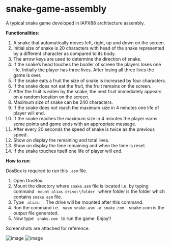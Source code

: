 # snake-game-assembly
A typical snake game developed in IAPX88 architecture assembly.

**Functionalities**:
1.	A snake that automatically moves left, right, up and down on the screen.
2.	Initial size of snake is 20 characters with head of the snake represented by a different character as compared to its body.
3.	The arrow keys are used to determine the direction of snake.
4.	If the snake’s head touches the border of screen the players loses one life. Initially the player has three lives. After losing all three lives the game is over.
5.	If the snake eats a fruit the size of snake is increased by four characters. 
6.	If the snake does not eat the fruit, the fruit remains on the screen.
7.	After the fruit is eaten by the snake, the next fruit immediately appears on a random location on the screen.
8.	Maximum size of snake can be 240 characters.
9.	If the snake does not reach the maximum size in 4 minutes one life of player will end.
10.	If the snake reaches the maximum size in 4 minutes the player earns some points and game ends with an appropriate message.
11.	After every 20 seconds the speed of snake is twice as the previous speed.
12.	Show on display the remaining and total lives.
13.	Show on display the time remaining and when the time is reset. 
14.	If the snake touches itself one life of player will end.

**How to run**:

DosBox is required to run this <code>.asm</code> file.
1. Open DosBox.
2. Mount the directory where <code>snake.asm</code> file is located i.e. by typing command <code> mount alias drive:\folder </code> where folder is the folder which contains <code>snake.asm</code> file.
3. Type <code> alias: </code>. The drive will be mounted after this command.
4. Run the command i.e. <code> nasm snake.asm -o snake.com </code>. snake.com is the output file generated.
5. Now type <code> snake.com </code> to run the game. Enjoy!!

Screenshots are attached for reference.

![image](https://user-images.githubusercontent.com/60185211/121808838-d44c2f00-cc73-11eb-82fc-db4210aa42a5.png)
![image](https://user-images.githubusercontent.com/60185211/121808874-f0e86700-cc73-11eb-964b-df9a1d434df8.png)

